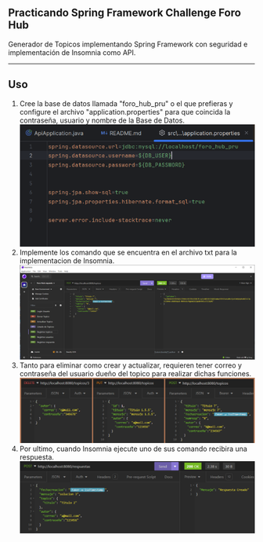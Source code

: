 ## Practicando Spring Framework Challenge Foro Hub

Generador de Topicos implementando Spring Framework con seguridad e implementación de Insomnia como API.

---

## Uso
1) Cree la base de datos llamada "foro_hub_pru" o el que prefieras y configure el archivo "application.properties" para que coincida la contraseña, usuario y nombre de la Base de Datos.
   ![Ejemplo1](./IMG/ejemplo1.PNG)
2) Implemente los comando que se encuentra en el archivo txt para la implementacion de Insomnia.
   ![Ejemplo2](./IMG/ejemplo2.PNG)
3) Tanto para eliminar como crear y actualizar, requieren tener correo y contraseña del usuario dueño del topico para realizar dichas funciones.
   ![Ejemplo3](./IMG/ejemplo3.PNG)
4) Por ultimo, cuando Insomnia ejecute uno de sus comando recibira una respuesta.
   ![Ejemplo4](./IMG/ejemplo4.PNG)